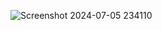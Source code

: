 ![Screenshot 2024-07-05 234110](https://github.com/Bayya132/Calculator_App_Using_Python/assets/174703911/666dfedd-0ce9-4efa-bd79-0210572d3f45)
